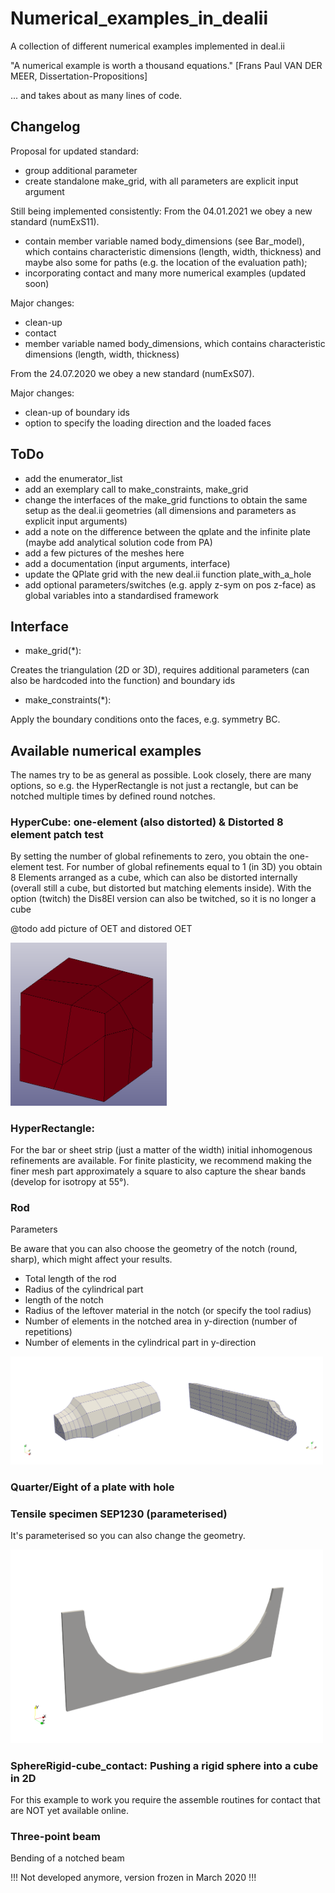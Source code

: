 # Numerical_examples_in_dealii
A collection of different numerical examples implemented in deal.ii

"A numerical example is worth a thousand equations." [Frans Paul VAN DER MEER, Dissertation-Propositions]

... and takes about as many lines of code.


## Changelog
Proposal for updated standard:
- group additional parameter
- create standalone make_grid, with all parameters are explicit input argument

Still being implemented consistently:
From the 04.01.2021 we obey a new standard (numExS11).

- contain member variable named body_dimensions (see Bar_model), which contains characteristic dimensions (length, width, thickness) and maybe also some for paths (e.g. the location of the evaluation path);
- incorporating contact and many more numerical examples (updated soon)

Major changes:
* clean-up
* contact
* member variable named body_dimensions, which contains characteristic dimensions (length, width, thickness) 


From the 24.07.2020 we obey a new standard (numExS07).

Major changes:
* clean-up of boundary ids
* option to specify the loading direction and the loaded faces


## ToDo
* add the enumerator_list
* add an exemplary call to make_constraints, make_grid
* change the interfaces of the make_grid functions to obtain the same setup as the deal.ii geometries (all dimensions and parameters as explicit input arguments)
* add a note on the difference between the qplate and the infinite plate (maybe add analytical solution code from PA)
* add a few pictures of the meshes here
* add a documentation (input arguments, interface)
* update the QPlate grid with the new deal.ii function plate_with_a_hole
* add optional parameters/switches (e.g. apply z-sym on pos z-face) as global variables into a standardised framework

## Interface
* make_grid(*):

Creates the triangulation (2D or 3D), requires additional parameters (can also be hardcoded into the function) and boundary ids

* make_constraints(*):

Apply the boundary conditions onto the faces, e.g. symmetry BC.

## Available numerical examples
The names try to be as general as possible. Look closely, there are many options, so e.g. the HyperRectangle is not just a rectangle, but can be notched multiple times by defined round notches.

### HyperCube: one-element (also distorted) & Distorted 8 element patch test
By setting the number of global refinements to zero, you obtain the one-element test.
For number of global refinements equal to 1 (in 3D) you obtain 8 Elements arranged as a cube, which can also be distorted internally (overall still a cube, but distorted but matching elements inside). With the option (twitch) the Dis8El version can also be twitched, so it is no longer a cube

@todo add picture of OET and distored OET

<img src="https://github.com/jfriedlein/Numerical_examples_in_dealii/blob/master/images/Dis8El.png" width="250">

### HyperRectangle: 
For the bar or sheet strip (just a matter of the width) initial inhomogenous refinements are available. For finite plasticity, we recommend making the finer mesh part approximately a square to also capture the shear bands (develop for isotropy at 55°).




### Rod
Parameters

Be aware that you can also choose the geometry of the notch (round, sharp), which might affect your results.

* Total length of the rod
* Radius of the cylindrical part
* length of the notch
* Radius of the leftover material in the notch (or specify the tool radius)
* Number of elements in the notched area in y-direction (number of repetitions)
* Number of elements in the cylindrical part in y-direction

<img src="https://github.com/jfriedlein/Numerical_examples_in_dealii/blob/master/images/Rod%20-%20geometry%20notch60.jpg" width="500">

### Quarter/Eight of a plate with hole


### Tensile specimen SEP1230 (parameterised)
It's parameterised so you can also change the geometry.

<img src="https://github.com/jfriedlein/Numerical_examples_in_dealii/blob/master/images/tensileSpecimen_SEP1230.png" width="500">

### SphereRigid-cube_contact: Pushing a rigid sphere into a cube in 2D
For this example to work you require the assemble routines for contact that are NOT yet available online.

### Three-point beam
Bending of a notched beam

!!! Not developed anymore, version frozen in March 2020 !!!



